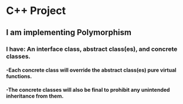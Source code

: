 # C++ Project
## I am implementing Polymorphism

### I have: An interface class, abstract class(es), and concrete classes.
#### -Each concrete class will override the abstract class(es) pure virtual functions.
#### -The concrete classes will also be final to prohibit any unintended inheritance from them.